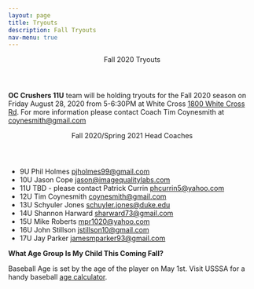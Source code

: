 ```yaml
---
layout: page
title: Tryouts
description: Fall Tryouts
nav-menu: true
---
```


<!-- Main -->
<div id="main">

<div class="content">
<div class="inner">

<header class="major">
Fall 2020 Tryouts
</header>
<p>
<strong>OC Crushers 11U</strong> team will be holding tryouts for the Fall 2020 season on Friday August 28, 2020 from 5-6:30PM at White Cross <a href="https://goo.gl/maps/DsvAf3FBFhUPTN7k9">1800 White Cross Rd</a>.  For more information please contact Coach Tim Coynesmith at <a href="mailto:coynesmith@gmail.com">coynesmith@gmail.com</a>
</p>

<header class="major">
Fall 2020/Spring 2021 Head Coaches
</header>
<ul>
<li>9U Phil Holmes <a href="mailto:pjholmes99@gmail.com">pjholmes99@gmail.com</a></li>
<li>10U Jason Cope <a href="mailto:jason@imagequalitylabs.com">jason@imagequalitylabs.com</a></li>
<li>11U TBD - please contact Patrick Currin <a href="mailto:phcurrin5@yahoo.com">phcurrin5@yahoo.com</a></li>
<li>12U Tim Coynesmith     <a href="mailto:coynesmith@gmail.com">coynesmith@gmail.com</a></li>
<li>13U Schyuler Jones     <a href="mailto:schuyler.jones@duke.edu">schuyler.jones@duke.edu</a></li>
<li>14U Shannon Harward    <a href="mailto:sharward73@gmail.com">sharward73@gmail.com</a></li>
<li>15U Mike Roberts     <a href="mailto:mpr1020@yahoo.com">mpr1020@yahoo.com</a></li>
<li>16U John Stillson     <a href="mailto:jstillson10@gmail.com">jstillson10@gmail.com</a></li>
<li>17U Jay Parker     <a href="mailto:jamesmparker93@gmail.com">jamesmparker93@gmail.com</a></li>
</ul>

<p><strong>What Age Group Is My Child This Coming Fall?</strong></p>
<p>Baseball Age is set by the age of the player on May 1st. Visit USSSA for a handy baseball <a target="_blank" href="http://www.usssa.com/baseball/AgeCalculator/">age calculator</a>.</p>
</div>

</div>

